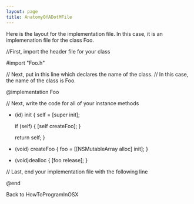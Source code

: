 ```yaml
---
layout: page
title: AnatomyOfADotMFile
---
```


Here is the layout for the implementation file.  In this case, it is an implemenation file for the class Foo.

    
//First, import the header file for your class

#import "Foo.h"

// Next, put in this line which declares the name of the class.
//  In this case, the name of the class is Foo.

@implementation Foo

// Next, write the code for all of your instance methods

- (id) init
{
   self = [super init];

   if (self)
   {
      [self createFoo];
   }

   return self;
}

- (void) createFoo
{
   foo = [[NSMutableArray alloc] init];
}

- (void)dealloc
{
   [foo release];
}

// Last, end your implementation file with the following line

@end


Back to HowToProgramInOSX

